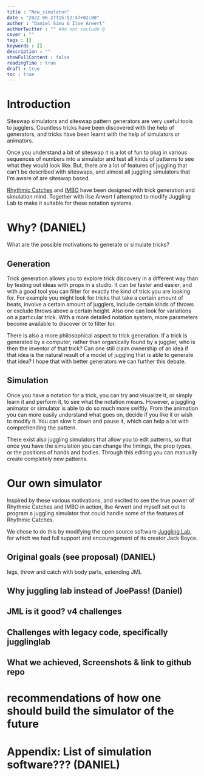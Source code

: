 ```yaml
---
title : "New_simulator"
date : "2022-06-27T15:52:47+02:00"
author : "Daniel Simu & Ilse Arwert"
authorTwitter : "" #do not include @
cover : ""
tags : []
keywords : []
description : ""
showFullContent : false
readingTime : true
draft : true
toc : true
---
```


# Introduction

Siteswap simulators and siteswap pattern generators are very useful tools to jugglers. Countless tricks have been discovered with the help of generators, and tricks have been learnt with the help of simulators or animators.

Once you understand a bit of siteswap it is a lot of fun to plug in various sequences of numbers into a simulator and test all kinds of patterns to see what they would look like. But, there are a lot of features of juggling that can't be described with siteswaps, and almost all juggling simulators that I'm aware of are siteswap based.

[Rhythmic Catches](../rhythmic_catches/) and [IMBO](../improved_body_trick_notation/) have been designed with trick generation and simulation mind. Together with Ilse Arwert I attempted to modify Juggling Lab to make it suitable for these notation systems.

# Why? (DANIEL)

What are the possible motivations to generate or simulate tricks?

## Generation

Trick generation allows you to explore trick discovery in a different way than by testing out ideas with props in a studio. It can be faster and easier, and with a good tool you can filter for exactly the kind of trick you are looking for. For example you might look for tricks that take a certain amount of beats, involve a certain amount of jugglers, include certain kinds of throws or exclude throws above a certain height. Also one can look for variations on a particular trick. With a more detailed notation system, more parameters become available to discover or to filter for.

There is also a more philosophical aspect to trick generation. If a trick is generated by a computer, rather than organically found by a juggler, who is then the inventor of that trick? Can one still claim ownership of an idea if that idea is the natural result of a model of juggling that is able to generate that idea? I hope that with better generators we can further this debate.

## Simulation

Once you have a notation for a trick, you can try and visualize it, or simply learn it and perform it, to see what the notation means. However, a juggling animator or simulator is able to do so much more swiftly. From the animation you can more easily understand what goes on, decide if you like it or wish to modify it. You can slow it down and pause it, which can help a lot with comprehending the pattern.

There exist also juggling simulators that allow you to edit patterns, so that once you have the simulation you can change the timings, the prop types, or the positions of hands and bodies. Through this editing you can manually create completely new patterns.

# Our own simulator

Inspired by these various motivations, and excited to see the true power of Rhythmic Catches and IMBO in action, Ilse Arwert and myself set out to program a juggling simulator that could handle some of the features of Rhythmic Catches. 

We chose to do this by modifying the open source software [Juggling Lab](https://jugglinglab.org/), for which we had full support and encouragement of its creator Jack Boyce.

## Original goals (see proposal) (DANIEL)
legs, throw and catch with body parts, extending JML

## Why juggling lab instead of JoePass! (Daniel)

## JML is it good? v4 challenges

## Challenges with legacy code, specifically jugglinglab

## What we achieved, Screenshots & link to github repo

# recommendations of how one should build the simulator of the future

# Appendix: List of simulation software??? (DANIEL)